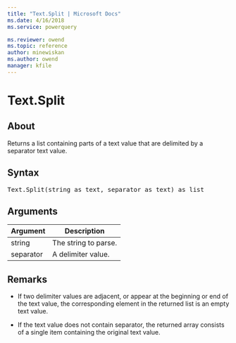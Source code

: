 ```yaml
---
title: "Text.Split | Microsoft Docs"
ms.date: 4/16/2018
ms.service: powerquery

ms.reviewer: owend
ms.topic: reference
author: minewiskan
ms.author: owend
manager: kfile
---
```

# Text.Split

  
## About  
Returns a list containing parts of a text value that are delimited by a separator text value.  
  
## Syntax

<pre>
Text.Split(string as text, separator as text) as list  
</pre> 
  
## Arguments  
  
|Argument|Description|  
|------------|---------------|  
|string|The string to parse.|  
|separator|A delimiter value.|  
  
## <a name="__toc360788921"></a>Remarks  
  
-   If two delimiter values are adjacent, or appear at the beginning or end of the text value, the corresponding element in the returned list is an empty text value.  
  
-   If the text value does not contain separator, the returned array consists of a single item containing the original text value.  
  

